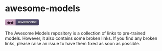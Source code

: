 # awesome-models


[![Awesome](_static/awesome.png)](https://github.com/partheee/awesome-models)

The Awesome Models repository is a collection of links to pre-trained models. However, it also contains some broken links. If you find any broken links, please raise an issue to have them fixed as soon as possible.